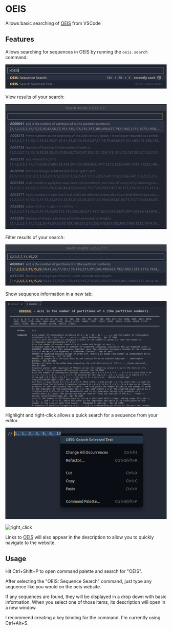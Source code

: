 # OEIS

Allows basic searching of [OEIS](oeis.org) from VSCode

## Features

Allows searching for sequences in OEIS by running the `oeis.search` command:

![command](images/command.png)

View results of your search:

![results](images/results.png)

Filter results of your search:

![filtered](images/filtered_results.png)

Show sequence information in a new tab:

![display](images/display.png)

Highlight and right-click allows a quick search for a sequence from your editor.

![right_click](images/right_click.png)

![right_click](images/right_click.gif)

Links to [OEIS](oeis.org) will also appear in the description to allow you to quickly navigate to the website.

## Usage

Hit Ctrl+Shift+P to open command palette and search for "OEIS".

After selecting the "OEIS: Sequence Search" command, just type any sequence like you would on the oeis website.

If any sequences are found, they will be displayed in a drop down with basic information. When you select one of those items, its description will open in a new window.

I recommend creating a key binding for the command. I'm currently using Ctrl+Alt+S.
